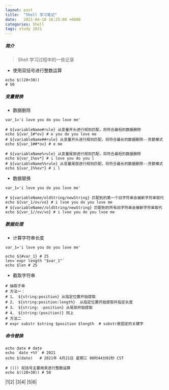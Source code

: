 ```yaml
---
layout: post
title:  "Shell 学习笔记"
date:   2021-04-18 16:25:00 +0800
categories: Shell
tags: study 2021
---
```



##### 简介
> Shell 学习过程中的一些记录

- 使用双括号进行整数运算

```shell
echo $((20+30))
# 50
```

##### 变量替换

- 数据删除

```shell
var_1='i love you do you love me'

# ${variableName#rule} 从变量开头进行规则匹配，将符合最短的数据删除
echo ${var_1#*ov} # e you do you love me
# ${variableName##rule} 从变量开头进行规则匹配，将符合最长的数据删除--贪婪模式
echo ${var_1##*ov} # e me

# ${variableName%rule} 从变量尾部进行规则匹配，将符合最短的数据删除
echo ${var_1%ov*} # i love you do you l
# ${variableName%%rule} 从变量尾部进行规则匹配，将符合最长的数据删除--贪婪模式
echo ${var_1%%ov*} # i l
```

- 数据替换

```shell
var_1='i love you do you love me'

# ${variableName/oldString/newString} 匹配到的第一个旧字符串会被新字符串取代
echo ${var_1/ov/vo} # i lvoe you do you love me
# ${variableName//oldString/newString} 匹配到的所有旧字符串会被新字符串取代
echo ${var_1//ov/vo} # i lvoe you do you lvoe me
```

##### 数据处理

- 计算字符串长度

```shell
var_1='i love you do you love me'

echo ${#var_1} # 25
len=`expr length "$var_1"`
echo $len # 25
```

- 截取字符串

```shell
# 抽取子串
# 方法一：
# 1、 ${string:position} 从指定位置开始提取
# 2、 ${string:position:length}  从指定位置开始提取并指定长度
# 3、 ${string: -position} 从尾部开始提取
# 4、 ${string:(position)} 同上
# 方法二
# expr substr $string $position $length  # substr是固定的关键字
```

##### 命令替换

```shell
echo date # date
echo `date +%Y` # 2021
echo $(date)   # 2021年 4月21日 星期三 00时44分02秒 CST

# (()) 双括号主要用来进行整数运算
echo $((20+30)) # 50
```


|1|2|
|3|4|
|5|6|
